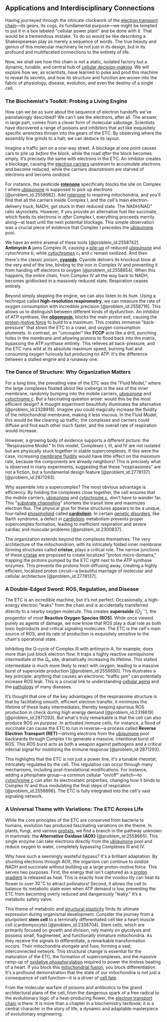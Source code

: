 ## Applications and Interdisciplinary Connections

Having journeyed through the intricate clockwork of the [electron transport chain](@article_id:144516)—its gears, its cogs, its fundamental purpose—we might be tempted to put it in a box labeled "cellular power plant" and be done with it. That would be a tremendous mistake. To do so would be like describing a Shakespearean play as merely a sequence of words. The true beauty and genius of this molecular machinery lie not just in its design, but in its profound and multifaceted connections to the entirety of life.

Now, we shall see how this chain is not a static, isolated factory but a dynamic, tunable, and central hub of [cellular decision-making](@article_id:164788). We will explore how we, as scientists, have learned to poke and prod this machine to reveal its secrets, and how its structure and function are woven into the fabric of physiology, disease, evolution, and even the destiny of a single cell.

### The Biochemist's Toolkit: Probing a Living Engine

How can we be so sure about the sequence of electron handoffs we've painstakingly described? We can't see the electrons, after all. The answer, in large part, comes from a clever form of molecular sabotage. Scientists have discovered a range of poisons and inhibitors that act like exquisitely specific wrenches thrown into the gears of the ETC. By observing where the assembly line grinds to a halt, we can deduce its layout.

Imagine a traffic jam on a one-way street. A blockage at one point causes cars to pile up *before* the block, while the road *after* the block becomes empty. It’s precisely the same with electrons in the ETC. An inhibitor creates a blockage, causing the [electron carriers](@article_id:162138) *upstream* to accumulate electrons and become reduced, while the carriers *downstream* are starved of electrons and become oxidized.

For instance, the pesticide **[rotenone](@article_id:174658)** specifically blocks the site on Complex I where [ubiquinone](@article_id:175763) is supposed to pick up electrons [@problem_id:2558682]. Add [rotenone](@article_id:174658) to respiring mitochondria, and you'll find that all the carriers inside Complex I, and the cell's main electron-delivery truck, NADH, get stuck in their reduced state. The NADH/NAD$^+$ ratio skyrockets. However, if you provide an alternative fuel like succinate, which feeds its electrons in *after* Complex I, everything proceeds merrily along—at least until the next potential blockage. This simple observation was a crucial piece of evidence that Complex I precedes the [ubiquinone](@article_id:175763) pool.

We have an entire arsenal of these tools [@problem_id:2558742]. **Antimycin A** jams Complex III, causing a [pile-up](@article_id:202928) of reduced [ubiquinone](@article_id:175763) and cytochrome $b$, while [cytochromes](@article_id:156229) $c_1$ and $c$ remain oxidized. And then there's the classic poison, **[cyanide](@article_id:153741)**. Cyanide delivers its knockout blow at the very end of the line, binding to the iron in Complex IV and preventing it from handing off electrons to oxygen [@problem_id:2558654]. When this happens, the entire chain, from Complex IV all the way back to NADH, becomes gridlocked in a massively reduced state. Respiration ceases entirely.

Beyond simply stopping the engine, we can also listen to its hum. Using a technique called **high-resolution respirometry**, we can measure the rate of oxygen consumption with incredible precision [@problem_id:2558716]. This allows us to distinguish between different kinds of dysfunction. An inhibitor of ATP synthase, like **[oligomycin](@article_id:175491)**, blocks the main proton exit, causing the [proton-motive force](@article_id:145736) to build to a maximum. This creates immense "back-pressure" that slows the ETC to a crawl, and oxygen consumption plummets. In contrast, an "uncoupler" like **FCCP** acts like a drill, punching holes in the membrane and allowing protons to flood back into the matrix, bypassing the ATP synthase entirely. This relieves all back-pressure, and the ETC runs wild at its absolute maximum speed, burning fuel and consuming oxygen furiously but producing no ATP. It's the difference between a stalled engine and a runaway one.

### The Dance of Structure: Why Organization Matters

For a long time, the prevailing view of the ETC was the "Fluid Model," where the large complexes floated about like icebergs in the sea of the inner membrane, randomly bumping into the mobile carriers, [ubiquinone](@article_id:175763) and [cytochrome c](@article_id:136890). But a fascinating question arose: would this be the most efficient design? A thought experiment beautifully illuminates the alternative [@problem_id:2328918]. Imagine you could magically increase the fluidity of the mitochondrial membrane, making it less viscous. In the Fluid Model, this would be like clearing up traffic; the complexes and carriers could diffuse and find each other much faster, and the overall rate of respiration would increase.

However, a growing body of evidence supports a different picture: the "Respirasome Model." In this model, Complexes I, III, and IV are not isolated but are physically stuck together in stable supercomplexes. If this were the case, increasing [membrane fluidity](@article_id:140273) would have little effect on the maximum rate, because the components are already neighbors! This is precisely what is observed in many experiments, suggesting that these "respirasomes" are not a fiction, but a fundamental design feature [@problem_id:2778137] [@problem_id:2871293].

Why assemble into a supercomplex? The most obvious advantage is efficiency. By holding the complexes close together, the cell ensures that the mobile carriers, [ubiquinone](@article_id:175763) and [cytochrome c](@article_id:136890), don't have to wander far. This "[substrate channeling](@article_id:141513)" shortens the transit time and maximizes electron flux. The physical glue for these structures appears to be a unique, four-tailed [phospholipid](@article_id:164891) called **[cardiolipin](@article_id:180589)**. In certain [genetic disorders](@article_id:261465), like Barth syndrome, a defect in [cardiolipin](@article_id:180589) metabolism prevents proper supercomplex formation, leading to inefficient respiration and severe cardiac and muscular problems [@problem_id:2300837].

The organization extends beyond the complexes themselves. The very architecture of the mitochondrion, with its intricately folded inner membrane forming structures called **cristae**, plays a critical role. The narrow junctions of these [cristae](@article_id:167879) are proposed to create localized "proton micro-domains," trapping the protons pumped by the ETC right next to the ATP synthase enzymes. This prevents the protons from diffusing away, creating a highly efficient, localized proton circuit—a beautiful marriage of molecular and cellular architecture [@problem_id:2778137].

### A Double-Edged Sword: ROS, Regulation, and Disease

The ETC is an incredible machine, but it’s not perfect. Occasionally, a high-energy electron "leaks" from the chain and is accidentally transferred directly to a nearby oxygen molecule. This creates **superoxide** ($O_2^{\cdot -}$), the progenitor of most **Reactive Oxygen Species (ROS)**. While once viewed purely as agents of damage, we now know that ROS play a dual role as both toxic byproducts and critical signaling molecules. The ETC is the cell's main source of ROS, and its rate of production is exquisitely sensitive to the chain's operational state.

Inhibiting the Q-cycle of Complex III with antimycin A, for example, does more than just block electron flow. It traps a highly reactive semiquinone intermediate at the $Q_o$ site, dramatically increasing its lifetime. This stalled intermediate is much more likely to react with oxygen, leading to a massive burst of superoxide production [@problem_id:2558650]. This illustrates a key principle: anything that causes an electronic "traffic jam" can potentially increase ROS leak. This is a crucial link to understanding [cellular aging](@article_id:156031) and the [pathology](@article_id:193146) of many diseases.

It’s thought that one of the key advantages of the respirasome structure is that by facilitating smooth, efficient electron transfer, it minimizes the lifetime of these leaky intermediates, thereby keeping spurious ROS production in check during high energy demand [@problem_id:2318619] [@problem_id:2871293]. But what's truly remarkable is that the cell can also produce ROS *on purpose*. In activated immune cells, for instance, a flood of succinate can cause the ETC to run in reverse—a process called **Reverse Electron Transport (RET)**—driving electrons from the [ubiquinone](@article_id:175763) pool backwards through Complex I to generate a massive, intentional burst of ROS. This ROS burst acts as both a weapon against pathogens and a critical internal signal for mobilizing the immune response [@problem_id:2871293].

This highlights that the ETC is not just a power line; it's a tunable rheostat, intricately regulated by the cell. This regulation can occur through many mechanisms, including post-translational modifications. For instance, adding a phosphate group—a common cellular "on/off" switch—to [cytochrome c](@article_id:136890) can alter its electrostatic properties, changing how it binds to Complex IV and thus modulating the final steps of respiration [@problem_id:2558696]. The ETC is fully integrated into the cell's vast signaling network.

### A Universal Theme with Variations: The ETC Across Life

While the core principles of the ETC are conserved from bacteria to humans, evolution has produced fascinating variations on the theme. In plants, fungi, and various [protists](@article_id:153528), we find a branch in the pathway unknown in mammals: the **Alternative Oxidase (AOX)** [@problem_id:2558665]. This single enzyme can take electrons directly from the [ubiquinone](@article_id:175763) pool and reduce oxygen to water, completely bypassing Complexes III and IV.

Why have such a seemingly wasteful bypass? It's a brilliant adaptation. By shunting electrons through AOX, the organism can continue to oxidize NADH and succinate without building up a large proton-motive force. This serves two purposes. First, the energy that isn't captured as a [proton gradient](@article_id:154261) is released as heat. This is exactly how the voodoo lily can heat its flower to over $30^{\circ}\mathrm{C}$ to attract pollinators! Second, it allows the cell to balance its metabolic state even when ATP demand is low, preventing the ETC from becoming overly reduced and dangerously "leaky." It’s a metabolic safety valve.

This theme of metabolic and [structural plasticity](@article_id:170830) finds its ultimate expression during organismal development. Consider the journey from a pluripotent **stem cell** to a terminally differentiated cell like a heart muscle cell (cardiomyocyte) [@problem_id:2338704]. Stem cells, which are primarily focused on growth and division, rely mainly on glycolysis and possess small, fragmented, and functionally immature mitochondria. As they receive the signals to differentiate, a remarkable transformation occurs. Their mitochondria elongate and fuse, forming a vast, interconnected network. This structural change is essential for the maturation of the ETC, the formation of supercomplexes, and the massive ramp-up of [oxidative phosphorylation](@article_id:139967) required to power the tireless beating of a heart. If you block this [mitochondrial fusion](@article_id:171816), you block differentiation. It's a profound demonstration that the state of our mitochondria is not just a consequence of cell function—it is a driver of [cell fate](@article_id:267634).

From the molecular warfare of poisons and antibiotics to the grand architectural plans of the cell, from the dangerous spark of a free radical to the evolutionary logic of a heat-producing flower, the [electron transport chain](@article_id:144516) is there. It is more than a chapter in a biochemistry textbook; it is a central character in the story of life, a dynamic and adaptable masterpiece of evolutionary engineering.